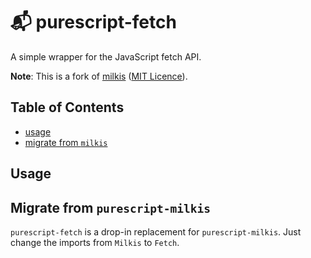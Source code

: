 # 📬 purescript-fetch

A simple wrapper for the JavaScript fetch API.

**Note**: This is a fork of [milkis](https://github.com/justinwoo/purescript-milkis) ([MIT Licence](./LICENSE/milkis.LICENSE)).

## Table of Contents
* [usage](#usage)
* [migrate from `milkis`](#migrate-from-purescript-milkis)

## Usage


## Migrate from `purescript-milkis`

`purescript-fetch` is a drop-in replacement for `purescript-milkis`. Just change the imports from `Milkis` to `Fetch`.
